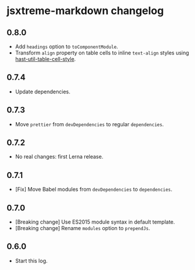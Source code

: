 # jsxtreme-markdown changelog

## 0.8.0

- Add `headings` option to `toComponentModule`.
- Transform `align` property on table cells to inline `text-align` styles using [hast-util-table-cell-style](https://github.com/mapbox/hast-util-table-cell-style).

## 0.7.4

- Update dependencies.

## 0.7.3

- Move `prettier` from `devDependencies` to regular `dependencies`.

## 0.7.2

- No real changes: first Lerna release.

## 0.7.1

- [Fix] Move Babel modules from `devDependencies` to `dependencies`.

## 0.7.0

- [Breaking change] Use ES2015 module syntax in default template.
- [Breaking change] Rename `modules` option to `prependJs`.

## 0.6.0

- Start this log.
